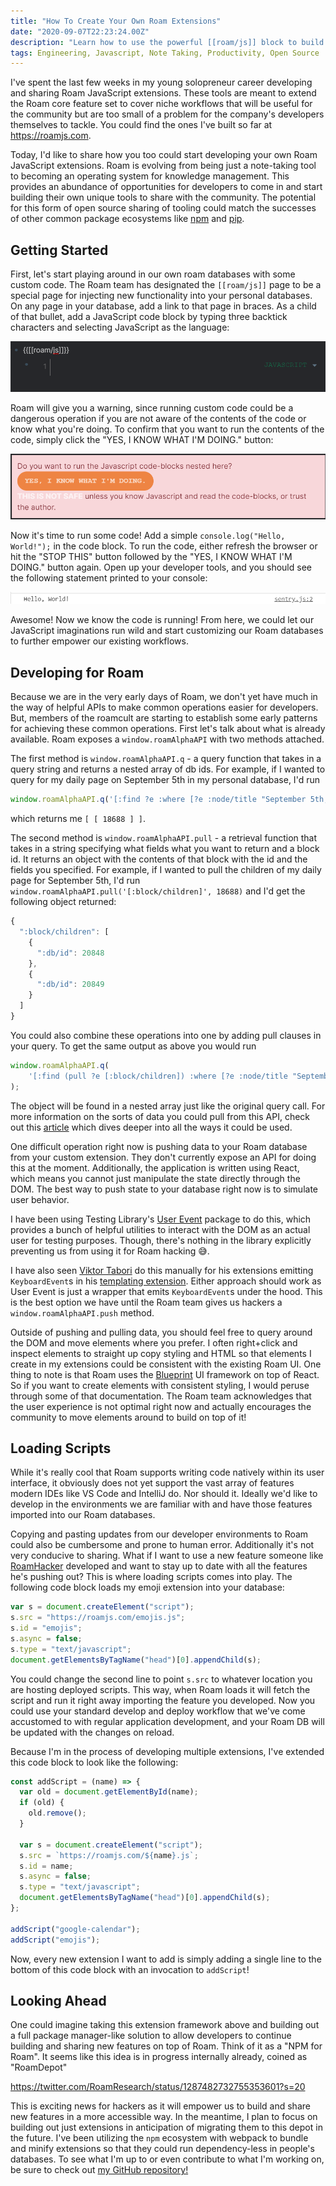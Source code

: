 ```yaml
---
title: "How To Create Your Own Roam Extensions"
date: "2020-09-07T22:23:24.00Z"
description: "Learn how to use the powerful [[roam/js]] block to build your own features!"
tags: Engineering, Javascript, Note Taking, Productivity, Open Source
---
```


I've spent the last few weeks in my young solopreneur career developing and sharing Roam JavaScript extensions. These tools are meant to extend the Roam core feature set to cover niche workflows that will be useful for the community but are too small of a problem for the company's developers themselves to tackle. You could find the ones I've built so far at https://roamjs.com.

Today, I'd like to share how you too could start developing your own Roam JavaScript extensions. Roam is evolving from being just a note-taking tool to becoming an operating system for knowledge management. This provides an abundance of opportunities for developers to come in and start building their own unique tools to share with the community. The potential for this form of open source sharing of tooling could match the successes of other common package ecosystems like [npm](https://www.npmjs.com/) and [pip](https://pip.pypa.io/en/stable/).

## Getting Started
First, let's start playing around in our own roam databases with some custom code. The Roam team has designated the `[[roam/js]]` page to be a special page for injecting new functionality into your personal databases. On any page in your database, add a link to that page in braces. As a child of that bullet, add a JavaScript code block by typing three backtick characters and selecting JavaScript as the language:

![](./block.png)

Roam will give you a warning, since running custom code could be a dangerous operation if you are not aware of the contents of the code or know what you're doing. To confirm that you want to run the contents of the code, simply click the "YES, I KNOW WHAT I'M DOING." button:

![](./warning.png)

Now it's time to run some code! Add a simple `console.log("Hello, World!");` in the code block. To run the code, either refresh the browser or hit the "STOP THIS" button followed by the "YES, I KNOW WHAT I'M DOING." button again. Open up your developer tools, and you should see the following statement printed to your console:

![](./hello-world.png)

Awesome! Now we know the code is running! From here, we could let our JavaScript imaginations run wild and start customizing our Roam databases to further empower our existing workflows.

## Developing for Roam
Because we are in the very early days of Roam, we don't yet have much in the way of helpful APIs to make common operations easier for developers. But, members of the roamcult are starting to establish some early patterns for achieving these common operations.
First let's talk about what is already available. Roam exposes a `window.roamAlphaAPI` with two methods attached.

The first method is `window.roamAlphaAPI.q` - a query function that takes in a query string and returns a nested array of db ids. For example, if I wanted to query for my daily page on September 5th in my personal database, I'd run 

```javascript
window.roamAlphaAPI.q('[:find ?e :where [?e :node/title "September 5th, 2020"] ]')
``` 

which returns me `[ [ 18688 ] ]`.

The second method is `window.roamAlphaAPI.pull` - a retrieval function that takes in a string specifying what fields what you want to return and a block id. It returns an object with the contents of that block with the id and the fields you specified. For example, if I wanted to pull the children of my daily page for September 5th, I'd run `window.roamAlphaAPI.pull('[:block/children]', 18688)` and I'd get the following object returned:

```javascript
{
  ":block/children": [
    {
      ":db/id": 20848
    },
    {
      ":db/id": 20849
    }
  ]
}
```

You could also combine these operations into one by adding pull clauses in your query. To get the same output as above you would run 

```javascript
window.roamAlphaAPI.q(
    '[:find (pull ?e [:block/children]) :where [?e :node/title "September 5th, 2020"] ]'
);
``` 

The object will be found in a nested array just like the original query call. For more information on the sorts of data you could pull from this API, check out this [article](https://www.putyourleftfoot.in/introduction-to-the-roam-alpha-api) which dives deeper into all the ways it could be used.

One difficult operation right now is pushing data to your Roam database from your custom extension. They don't currently expose an API for doing this at the moment. Additionally, the application is written using React, which means you cannot just manipulate the state directly through the DOM. The best way to push state to your database right now is to simulate user behavior.

I have been using Testing Library's [User Event](https://github.com/testing-library/user-event) package to do this, which provides a bunch of helpful utilities to interact with the DOM as an actual user for testing purposes. Though, there's nothing in the library explicitly preventing us from using it for Roam hacking 😅.

I have also seen [Viktor Tabori](https://twitter.com/ViktorTabori) do this manually for his extensions emitting `KeyboardEvent`s in his [templating extension](https://gist.github.com/thesved/79371d0c1dd34b6750c846368b323113#file-roam-templates-txt-L243-L323). Either approach should work as User Event is just a wrapper that emits `KeyboardEvent`s under the hood. This is the best option we have until the Roam team gives us hackers a `window.roamAlphaAPI.push` method.

Outside of pushing and pulling data, you should feel free to query around the DOM and move elements where you prefer. I often right+click and inspect elements to straight up copy styling and HTML so that elements I create in my extensions could be consistent with the existing Roam UI. One thing to note is that Roam uses the [Blueprint](https://blueprintjs.com/) UI framework on top of React. So if you want to create elements with consistent styling, I would peruse through some of that documentation. The Roam team acknowledges that the user experience is not optimal right now and actually encourages the community to move elements around to build on top of it!

## Loading Scripts
While it's really cool that Roam supports writing code natively within its user interface, it obviously does not yet support the vast array of features modern IDEs like VS Code and IntelliJ do. Nor should it. Ideally we'd like to develop in the environments we are familiar with and have those features imported into our Roam databases.

Copying and pasting updates from our developer environments to Roam could also be cumbersome and prone to human error. Additionally it's not very conducive to sharing. What if I want to use a new feature someone like [RoamHacker](https://github.com/roamhacker/roam42) developed and want to stay up to date with all the features he's pushing out? This is where loading scripts comes into play.
The following code block loads my emoji extension into your database:

```javascript
var s = document.createElement("script");
s.src = "https://roamjs.com/emojis.js";
s.id = "emojis";
s.async = false;
s.type = "text/javascript";
document.getElementsByTagName("head")[0].appendChild(s);
```

You could change the second line to point `s.src` to whatever location you are hosting deployed scripts. This way, when Roam loads it will fetch the script and run it right away importing the feature you developed. Now you could use your standard develop and deploy workflow that we've come accustomed to with regular application development, and your Roam DB will be updated with the changes on reload. 

Because I'm in the process of developing multiple extensions, I've extended this code block to look like the following:

```javascript
const addScript = (name) => {
  var old = document.getElementById(name);
  if (old) {
    old.remove();
  }

  var s = document.createElement("script");
  s.src = `https://roamjs.com/${name}.js`;
  s.id = name;
  s.async = false;
  s.type = "text/javascript";
  document.getElementsByTagName("head")[0].appendChild(s);
};

addScript("google-calendar");
addScript("emojis");
```

Now, every new extension I want to add is simply adding a single line to the bottom of this code block with an invocation to `addScript`!
## Looking Ahead
One could imagine taking this extension framework above and building out a full package manager-like solution to allow developers to continue building and sharing new features on top of Roam. Think of it as a "NPM for Roam". It seems like this idea is in progress internally already, coined as "RoamDepot"

https://twitter.com/RoamResearch/status/1287482732755353601?s=20

This is exciting news for hackers as it will empower us to build and share new features in a more accessible way.
In the meantime, I plan to focus on building out just extensions in anticipation of migrating them to this depot in the future. I've been utilizing the `npm` ecosystem with webpack to bundle and minify extensions so that they could run dependency-less in people's databases. To see what I'm up to or even contribute to what I'm working on, be sure to check out [my GitHub repository!](https://github.com/dvargas92495/roam-js-extensions)
